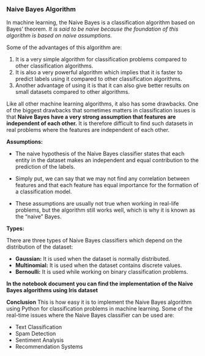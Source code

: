 ### Naive Bayes Algorithm

In machine learning, the Naive Bayes is a classification algorithm based on Bayes’ theorem. *It is said to be naive because the foundation of this algorithm is based on naive assumptions.* 

Some of the advantages of this algorithm are:

1. It is a very simple algorithm for classification problems compared to other classification algorithms.
2. It is also a very powerful algorithm which implies that it is faster to predict labels using it compared to other classification algorithms.
3. Another advantage of using it is that it can also give better results on small datasets compared to other algorithms.


Like all other machine learning algorithms, it also has some drawbacks. One of the biggest drawbacks that sometimes matters in classification issues is that **Naive Bayes have a very strong assumption that features are independent of each other.** It is therefore difficult to find such datasets in real problems where the features are independent of each other.

**Assumptions:**

* The naive hypothesis of the Naive Bayes classifier states that each entity in the dataset makes an independent and equal contribution to the prediction of the labels.

* Simply put, we can say that we may not find any correlation between features and that each feature has equal importance for the formation of a classification model.

* These assumptions are usually not true when working in real-life problems, but the algorithm still works well, which is why it is known as the “naive” Bayes.



**Types:**

There are three types of Naive Bayes classifiers which depend on the distribution of the dataset:

* **Gaussian:** It is used when the dataset is normally distributed.
* **Multinomial:** It is used when the dataset contains discrete values.
* **Bernoulli:** It is used while working on binary classification problems.


**In the notebook document you can find the implementation of the Naive Bayes algorithms using Iris dataset**


**Conclusion**
This is how easy it is to implement the Naive Bayes algorithm using Python for classification problems in machine learning. Some of the real-time issues where the Naive Bayes classifier can be used are:

* Text Classification
* Spam Detection
* Sentiment Analysis
* Recommendation Systems





